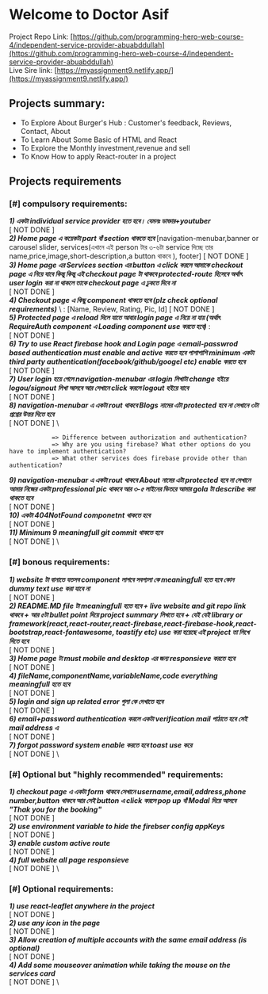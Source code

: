 # Welcome to **Doctor Asif**

Project Repo Link: [https://github.com/programming-hero-web-course-4/independent-service-provider-abuabddullah](https://github.com/programming-hero-web-course-4/independent-service-provider-abuabddullah) \
Live Sire link: [https://myassignment9.netlify.app/](https://myassignment9.netlify.app/) 



## Projects summary:
* To Explore About Burger's Hub : Customer's feedback, Reviews, Contact, About
* To Learn About Some Basic of HTML and React
* To Explore the Monthly investment,revenue and sell
* To Know How to apply React-router in a project



## Projects requirements

### [#] compulsory requirements:
**_1) একটা individual service provider হতে হবে। যেমনঃ ডাক্তার+youtuber_** \
[ NOT DONE ] \
**_2) Home page এ কয়েকটা part বাঁ section থাকতে হবে_** \[navigation-menubar,banner or carousel slider, services(এখানে এই person টার ৩-৬টা service দিচ্ছে তার name,price,image,short-description,a button থাকবে ), footer] 
[ NOT DONE ] \
**_3) Home page এর Services section এর button এ click করলে আমাকে checkout page এ নিয়ে যাবে কিন্তু কিন্তু এই checkout page টা থাকবে protected-route হিসেবে অর্থাৎ user login করা না থাকলে তাকে checkout page এ ঢুকতে দিবে না_** \
[ NOT DONE ] \
**_4) Checkout page এ কিছু component থাকতে হবে (plz check optional requirements)_** \ : [Name, Review, Rating, Pic, Id]
[ NOT DONE ] \
**_5) Protected page এ reload দিলে যাতে আবার login page এ নিয়ে না যায় (অর্থাৎ RequireAuth component এ Loading component use করতে হবে)_**  : \
[ NOT DONE ] \
**_6) Try to use React firebase hook and Login page এ email-passwrod based authentication must enable and active করতে হবে পাশাপাশি minimum একটা third party authentication(facebook/github/googel etc) enable করতে হবে_** \
[ NOT DONE ] \
**_7) User login হয়ে গেলে navigation-menubar এর login লিখাটা change হইয়ে logou/signout লিখা আসবে আর সেখানে click করলে logout হইয়ে যাবে_** \
[ NOT DONE ] \
**_8) navigation-menubar এ একটা rout থাকবে Blogs নামের এটা protected হবে না সেখানে ৩টা প্রশ্নের উত্তর দিতে হবে_** \
[ NOT DONE ] \

                => Difference between authorization and authentication?
                => Why are you using firebase? What other options do you have to implement authentication?
                => What other services does firebase provide other than authentication?                  


**_9) navigation-menubar এ একটা rout থাকবে About নামের এটা protected হবে না সেখানে আমার নিজের একটা professional pic থাকবে আর ৩-৫ লাইনের ভিতরে আমার gola টা describe করা থাকতে হবে_** \
[ NOT DONE ] \
**_10) একটা 404NotFound componetnt থাকতে হবে_** \
[ NOT DONE ] \
**_11) Minimum 9 meaningfull git commit থাকতে হবে_** \
[ NOT DONE ] \




### [#] bonous requirements:
**_1) website টা বানাতে যতসব component লাগবে সবগ্যলা কে meaningfull হতে হবে কোন dummy text use করা যাবে না_** \
[ NOT DONE ] \
**_2) README.MD file টা meaningfull হতে হবে + live website and git repo link থাকবে +  আর ৫টা bullet point দিয়ে project summary লিখতে হবে + যেই যেই library or framework(react,react-router,react-firebase,react-firebase-hook,react-bootstrap,react-fontawesome, toastify etc) use করা হয়েছে এই project তা লিখে দিতে হবে_** \
[ NOT DONE ] \
**_3) Home page টা must mobile and desktop এর জন্য responsieve করতে হবে_** \
[ NOT DONE ] \
**_4) fileName,componentName,variableName,code everything meaningfull হতে হবে_** \
[ NOT DONE ] \
**_5) login and sign up related error গুলা কে দেখাতে হবে_** \
[ NOT DONE ] \
**_6) email+password authentication করলে একটা verification mail পাঠাতে হবে সেই mail address এ_** \
[ NOT DONE ] \
**_7) forgot password system enable করতে হবে toast use করে_** \
[ NOT DONE ] \



### [#] Optional but "highly recommended" requirements:
**_1) checkout page এ একটা form থাকবে সেখানে username,email,address,phone number,button থাকবে আর সেই button এ click করলে pop up বাঁ Modal দিয়ে আসবে "Thak you for the booking"_** \
[ NOT DONE ] \
**_2) use environment variable to hide the firebser config appKeys_** \
[ NOT DONE ] \
**_3) enable custom active route_** \
[ NOT DONE ] \
**_4) full website all page responsieve_** \
[ NOT DONE ] \



### [#] Optional requirements:
**_1) use react-leaflet anywhere in the project_** \
[ NOT DONE ] \
**_2) use any icon in the page_** \
[ NOT DONE ] \
**_3) Allow creation of multiple accounts with the same email address (is optional)_** \
[ NOT DONE ] \
**_4) Add some mouseover animation while taking the mouse on the services card_** \
[ NOT DONE ] \